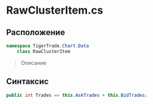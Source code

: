 
# RawClusterItem.cs
## Расположение
```csharp
namespace TigerTrade.Chart.Data  
    class RawClusterItem
```

> Описание

## Синтаксис
```csharp
public int Trades => this.AskTrades + this.BidTrades;
```
